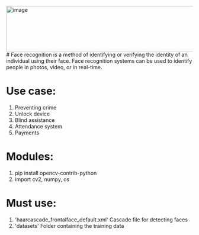 <img width="990" height="123" alt="image" src="https://github.com/user-attachments/assets/57ccd91a-d724-492b-b2ba-7dbfe07d45d8" /># Face recognition is a method of identifying or verifying the identity of an individual using their face. Face recognition systems can be used to identify people in photos, video, or in real-time. 
# Use case:
1. Preventing crime
2. Unlock device
3. Blind assistance
4. Attendance system
5. Payments   
# Modules:
1. pip install opencv-contrib-python
2. import cv2, numpy, os
# Must use:
1. 'haarcascade_frontalface_default.xml' Cascade file for detecting faces
2. 'datasets' Folder containing the training data
